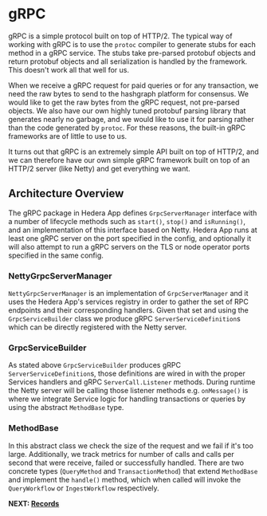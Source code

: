 # gRPC

gRPC is a simple protocol built on top of HTTP/2. The typical way of working with gRPC is to use the `protoc` compiler
to generate stubs for each method in a gRPC service. The stubs take pre-parsed protobuf objects and return protobuf
objects and all serialization is handled by the framework. This doesn't work all that well for us.

When we receive a gRPC request for paid queries or for any transaction, we need the raw bytes to send to the hashgraph
platform for consensus. We would like to get the raw bytes from the gRPC request, not pre-parsed objects. We also have
our own highly tuned protobuf parsing library that generates nearly no garbage, and we would like to use it for parsing
rather than the code generated by `protoc`. For these reasons, the built-in gRPC frameworks are of little to use to us.

It turns out that gRPC is an extremely simple API built on top of HTTP/2, and we can therefore have our own simple gRPC
framework built on top of an HTTP/2 server (like Netty) and get everything we want.

## Architecture Overview

The gRPC package in Hedera App defines `GrpcServerManager` interface with a number of lifecycle methods such as
`start()`, `stop()` and `isRunning()`, and an implementation of this interface based on Netty. Hedera App runs at least
one gRPC server on the port specified in the config, and optionally it will also attempt to run a gRPC servers on the
TLS or node operator ports specified in the same config.


### NettyGrpcServerManager

`NettyGrpcServerManager` is an implementation of `GrpcServerManager` and it uses the Hedera App's services registry in
order to gather the set of RPC endpoints and their corresponding handlers. Given that set and using the
`GrpcServiceBuilder` class we produce gRPC `ServerServiceDefinition`s which can be directly registered with the Netty
server.

### GrpcServiceBuilder

As stated above `GrpcServiceBuilder` produces gRPC `ServerServiceDefinition`s, those definitions are wired in with the
proper Services handlers and gRPC `ServerCall.Listener` methods. During runtime the Netty server will be calling those
listener methods e.g. `onMessage()` is where we integrate Service logic for handling transactions or queries by using 
the abstract `MethodBase` type.

### MethodBase

In this abstract class we check the size of the request and we fail if it's too large. Additionally, we track metrics
for number of calls and calls per second that were receive, failed or successfully handled. There are two concrete types
(`QueryMethod` and `TransactionMethod`) that extend `MethodBase` and implement the `handle()` method, which when called
will invoke the `QueryWorkflow` or `IngestWorkflow` respectively.

**NEXT: [Records](records.md)**

